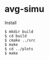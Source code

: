 # avg-simu

Install

```console
$ mkdir build
$ cd build
$ cmake ../src
$ make
$ cd ../plots
$ make
```
